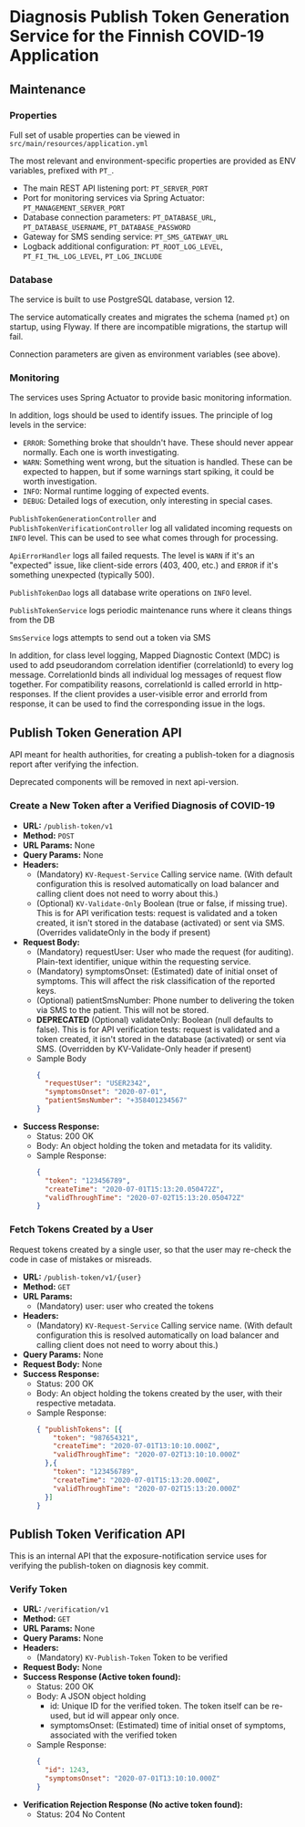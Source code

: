 # Diagnosis Publish Token Generation Service for the Finnish COVID-19 Application

## Maintenance

### Properties
Full set of usable properties can be viewed in `src/main/resources/application.yml`

The most relevant and environment-specific properties are provided as ENV variables, prefixed with `PT_`.
* The main REST API listening port: `PT_SERVER_PORT`
* Port for monitoring services via Spring Actuator: `PT_MANAGEMENT_SERVER_PORT` 
* Database connection parameters: `PT_DATABASE_URL`, `PT_DATABASE_USERNAME`, `PT_DATABASE_PASSWORD`
* Gateway for SMS sending service: `PT_SMS_GATEWAY_URL`
* Logback additional configuration: `PT_ROOT_LOG_LEVEL`, `PT_FI_THL_LOG_LEVEL`, `PT_LOG_INCLUDE`

### Database
The service is built to use PostgreSQL database, version 12. 

The service automatically creates and migrates the schema (named `pt`) on startup, using Flyway. 
If there are incompatible migrations, the startup will fail. 

Connection parameters are given as environment variables (see above).

### Monitoring
The services uses Spring Actuator to provide basic monitoring information.

In addition, logs should be used to identify issues. The principle of log levels in the service:
* `ERROR`: Something broke that shouldn't have. These should never appear normally. Each one is worth investigating.
* `WARN`: Something went wrong, but the situation is handled. These can be expected to happen, but if some warnings start spiking, it could be worth investigation.
* `INFO`: Normal runtime logging of expected events.
* `DEBUG`: Detailed logs of execution, only interesting in special cases.

`PublishTokenGenerationController` and `PublishTokenVerificationController` log all validated incoming requests on `INFO` level.
This can be used to see what comes through for processing.

`ApiErrorHandler` logs all failed requests. 
The level is `WARN` if it's an "expected" issue, like client-side errors (403, 400, etc.) and `ERROR` if it's something unexpected (typically 500).

`PublishTokenDao` logs all database write operations on `INFO` level.

`PublishTokenService` logs periodic maintenance runs where it cleans things from the DB

`SmsService` logs attempts to send out a token via SMS

In addition, for class level logging, Mapped Diagnostic Context (MDC) is used to add pseudorandom correlation identifier (correlationId)
to every log message. CorrelationId binds all individual log messages of request flow together. For compatibility reasons,
correlationId is called errorId in http-responses.
If the client provides a user-visible error and errorId from response, it can be used to find the corresponding issue in the logs.

## Publish Token Generation API
API meant for health authorities, for creating a publish-token for a diagnosis report after verifying the infection.

Deprecated components will be removed in next api-version.

### Create a New Token after a Verified Diagnosis of COVID-19
* **URL:** `/publish-token/v1`
* **Method:** `POST`
* **URL Params:** None
* **Query Params:** None
* **Headers:**
  * (Mandatory) `KV-Request-Service` Calling service name. (With default configuration this is resolved automatically on load balancer and calling client does not need to worry about this.)
  * (Optional) `KV-Validate-Only` Boolean (true or false, if missing true). This is for API verification tests: request is validated and a token created, it isn't stored in the database (activated) or sent via SMS. (Overrides validateOnly in the body if present)
* **Request Body:** 
  * (Mandatory) requestUser: User who made the request (for auditing). Plain-text identifier, unique within the requesting service.
  * (Mandatory) symptomsOnset: (Estimated) date of initial onset of symptoms. This will affect the risk classification of the reported keys.
  * (Optional) patientSmsNumber: Phone number to delivering the token via SMS to the patient. This will not be stored.
  * **DEPRECATED** (Optional) validateOnly: Boolean (null defaults to false). This is for API verification tests: request is validated and a token created, it isn't stored in the database (activated) or sent via SMS. (Overridden by KV-Validate-Only header if present)
  * Sample Body 
      ```json
      { 
        "requestUser": "USER2342",
        "symptomsOnset": "2020-07-01",
        "patientSmsNumber": "+358401234567"
      }
      ```
* **Success Response:**
  * Status: 200 OK
  * Body: An object holding the token and metadata for its validity.
  * Sample Response: 
    ```json
    {
      "token": "123456789",
      "createTime": "2020-07-01T15:13:20.050472Z",
      "validThroughTime": "2020-07-02T15:13:20.050472Z"
    }
    ```
    
### Fetch Tokens Created by a User
Request tokens created by a single user, so that the user may re-check the code in case of mistakes or misreads.
* **URL:** `/publish-token/v1/{user}`
* **Method:** `GET`
* **URL Params:**
  * (Mandatory) user: user who created the tokens
* **Headers:**
  * (Mandatory) `KV-Request-Service` Calling service name. (With default configuration this is resolved automatically on load balancer and calling client does not need to worry about this.)
* **Query Params:** None
* **Request Body:** None
* **Success Response:**
  * Status: 200 OK
  * Body: An object holding the tokens created by the user, with their respective metadata.
  * Sample Response: 
    ```json
    { "publishTokens": [{
        "token": "987654321",
        "createTime": "2020-07-01T13:10:10.000Z",
        "validThroughTime": "2020-07-02T13:10:10.000Z"
      },{
        "token": "123456789",
        "createTime": "2020-07-01T15:13:20.000Z",
        "validThroughTime": "2020-07-02T15:13:20.000Z"
      }]
    }
    ```

## Publish Token Verification API
This is an internal API that the exposure-notification service uses for verifying the publish-token on diagnosis key commit.

### Verify Token
* **URL:** `/verification/v1`
* **Method:** `GET`
* **URL Params:** None
* **Query Params:** None
* **Headers:**
  * (Mandatory) `KV-Publish-Token` Token to be verified
* **Request Body:** None
* **Success Response (Active token found):**
  * Status: 200 OK
  * Body: A JSON object holding 
    * id: Unique ID for the verified token. The token itself can be re-used, but id will appear only once.
    * symptomsOnset: (Estimated) time of initial onset of symptoms, associated with the verified token
  * Sample Response: 
    ```json
    { 
      "id": 1243,
      "symptomsOnset": "2020-07-01T13:10:10.000Z"
    }
    ```
* **Verification Rejection Response (No active token found):**
  * Status: 204 No Content
  
